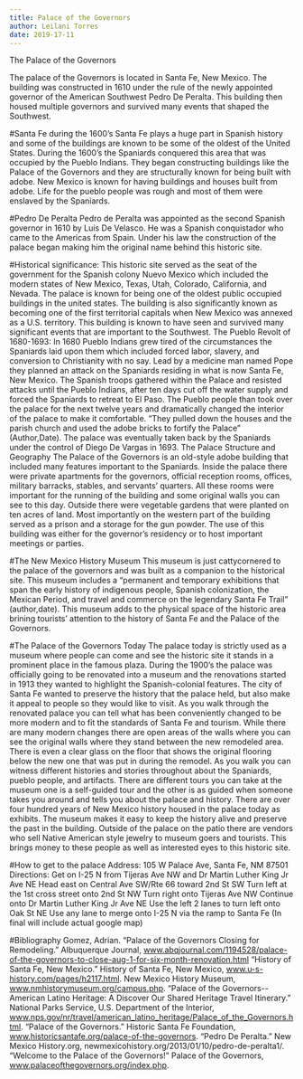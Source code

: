 ```yaml
---
title: Palace of the Governors 
author: Leilani Torres
date: 2019-17-11
---
```



The Palace of the Governors 

The palace of the Governors is located in Santa Fe, New Mexico. The building was constructed in 1610 under the rule of the newly appointed governor of the American Southwest Pedro De Peralta. This building then housed multiple governors and survived many events that shaped the Southwest. 

#Santa Fe during the 1600’s 
Santa Fe plays a huge part in Spanish history and some of the buildings are known to be some of the oldest of the United States. During the 1600’s the Spaniards conquered this area that was occupied by the Pueblo Indians. They began constructing buildings like the Palace of the Governors and they are structurally known for being built with adobe. New Mexico is known for having buildings and houses built from adobe. Life for the pueblo people was rough and most of them were enslaved by the Spaniards. 

#Pedro De Peralta
Pedro de Peralta was appointed as the second Spanish governor in 1610 by Luis De Velasco. He was a Spanish conquistador who came to the Americas from Spain. Under his law the construction of the palace began making him the original name behind this historic site. 

#Historical significance: 
This historic site served as the seat of the government for the Spanish colony Nuevo Mexico which included the modern states of New Mexico, Texas, Utah, Colorado, California, and Nevada. The palace is known for being one of the oldest public occupied buildings in the united states. The building is also significantly known as becoming one of the first territorial capitals when New Mexico was annexed as a U.S. territory. This building is known to have seen and survived many significant events that are important to the Southwest. 
The Pueblo Revolt of 1680-1693:
In 1680 Pueblo Indians grew tired of the circumstances the Spaniards laid upon them which included forced labor, slavery, and conversion to Christianity with no say. Lead by a medicine man named Pope they planned an attack on the Spaniards residing in what is now Santa Fe, New Mexico. The Spanish troops gathered within the Palace and resisted attacks until the Pueblo Indians, after ten days cut off the water supply and forced the Spaniards to retreat to El Paso. The Pueblo people than took over the palace for the next twelve years and dramatically changed the interior of the palace to make it comfortable. “They pulled down the houses and the parish church and used the adobe bricks to fortify the Palace” (Author,Date). The palace was eventually taken back by the Spaniards under the control of Diego De Vargas in 1693. 
The Palace Structure and Geography
The Palace of the Governors is an old-style adobe building that included many features important to the Spaniards. Inside the palace there were private apartments for the governors, official reception rooms, offices, military barracks, stables, and servants’ quarters. All these rooms were important for the running of the building and some original walls you can see to this day. Outside there were vegetable gardens that were planted on ten acres of land. Most importantly on the western part of the building served as a prison and a storage for the gun powder. The use of this building was either for the governor’s residency or to host important meetings or parties. 

#The New Mexico History Museum
This museum is just cattycornered to the palace of the governors and was built as a companion to the historical site. This museum includes a “permanent and temporary exhibitions that span the early history of indigenous people, Spanish colonization, the Mexican Period, and travel and commerce on the legendary Santa Fe Trail” (author,date). This museum adds to the physical space of the historic area brining tourists’ attention to the history of Santa Fe and the Palace of the Governors.  

#The Palace of the Governors Today
The palace today is strictly used as a museum where people can come and see the historic site it stands in a prominent place in the famous plaza. During the 1900’s the palace was officially going to be renovated into a museum and the renovations started in 1913 they wanted to highlight the Spanish-colonial features. The city of Santa Fe wanted to preserve the history that the palace held, but also make it appeal to people so they would like to visit. As you walk through the renovated palace you can tell what has been conveniently changed to be more modern and to fit the standards of Santa Fe and tourism. While there are many modern changes there are open areas of the walls where you can see the original walls where they stand between the new remodeled area. There is even a clear glass on the floor that shows the original flooring below the new one that was put in during the remodel. As you walk you can witness different histories and stories throughout about the Spaniards, pueblo people, and artifacts. There are different tours you can take at the museum one is a self-guided tour and the other is as guided when someone takes you around and tells you about the palace and history. There are over four hundred years of New Mexico history housed in the palace today as exhibits. The museum makes it easy to keep the history alive and preserve the past in the building. Outside of the palace on the patio there are vendors who sell Native American style jewelry to museum goers and tourists. This brings money to these people as well as interested eyes to this historic site. 

#How to get to the palace 
Address: 105 W Palace Ave, Santa Fe, NM 87501
Directions: 
Get on I-25 N from Tijeras Ave NW and Dr Martin Luther King Jr Ave NE
Head east on Central Ave SW/Rte 66 toward 2nd St SW
Turn left at the 1st cross street onto 2nd St NW
Turn right onto Tijeras Ave NW
Continue onto Dr Martin Luther King Jr Ave NE
Use the left 2 lanes to turn left onto Oak St NE
Use any lane to merge onto I-25 N via the ramp to Santa Fe
(In final will include actual google map)

#Bibliography
Gomez, Adrian. “Palace of the Governors Closing for Remodeling.” Albuquerque Journal, www.abqjournal.com/1194528/palace-of-the-governors-to-close-aug-1-for-six-month-renovation.html
“History of Santa Fe, New Mexico.” History of Santa Fe, New Mexico, www.u-s-history.com/pages/h2117.html.
New Mexico History Museum, www.nmhistorymuseum.org/campus.php.
“Palace of the Governors--American Latino Heritage: A Discover Our Shared Heritage Travel Itinerary.” National Parks Service, U.S. Department of the Interior, www.nps.gov/nr/travel/american_latino_heritage/Palace_of_the_Governors.html.
“Palace of the Governors.” Historic Santa Fe Foundation, www.historicsantafe.org/palace-of-the-governors.
“Pedro De Peralta.” New Mexico History.org, newmexicohistory.org/2013/01/10/pedro-de-peralta1/.
“Welcome to the Palace of the Governors!” Palace of the Governors, www.palaceofthegovernors.org/index.php.

